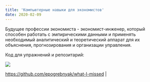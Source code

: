 ```yaml
---
title: 'Компьютерные навыки для экономистов'
date: 2020-02-09
---
```



Будущее профессии экономиста - экономист-инженер, который способен работать с эмпирическими данными и применять необходимый аналитический и теоретический аппарат для их объяснения, прогнозирования и организации управления.

Код для упражнений и репозитарий:

[![](https://allendowney.github.io/ElementsOfDataScience/run_on_colab_small.png)](https://colab.research.google.com/drive/1kAZEJOak7NZqv8JEIm5p6KatR5zJz1bp) 

<i class='fab fa-fw fa-twitter'></i>
<i class='fas fa-comments'></i>

<https://github.com/epogrebnyak/what-I-missed> |

